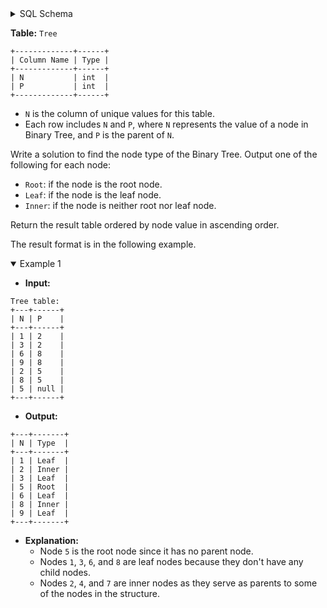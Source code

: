 <details>
<summary> SQL Schema</summary>

```sql
DROP TABLE IF EXISTS Tree;

CREATE TABLE IF NOT EXISTS
  Tree (N int,P int);

INSERT INTO
  Tree (N, P)
VALUES
  ('1', '2'),
  ('3', '2'),
  ('6', '8'),
  ('9', '8'),
  ('2', '5'),
  ('8', '5'),
  ('5', 'None');
```

</details>

**Table:** `Tree`

```
+-------------+------+ 
| Column Name | Type | 
+-------------+------+ 
| N           | int  | 
| P           | int  |
+-------------+------+
```

- `N` is the column of unique values for this table.
- Each row includes `N` and `P`, where `N` represents the value of a node in Binary Tree, and `P` is the parent of `N`.

Write a solution to find the node type of the Binary Tree. Output one of the following for each node:

- `Root`: if the node is the root node.
- `Leaf`: if the node is the leaf node.
- `Inner`: if the node is neither root nor leaf node.

Return the result table ordered by node value in ascending order.

The result format is in the following example.

<details open>
<summary> Example 1</summary>

- **Input:** 

```
Tree table:
+---+------+
| N | P    | 
+---+------+
| 1 | 2    |
| 3 | 2    | 
| 6 | 8    | 
| 9 | 8    | 
| 2 | 5    | 
| 8 | 5    | 
| 5 | null | 
+---+------+
```

- **Output:** 

```
+---+-------+
| N | Type  | 
+---+-------+
| 1 | Leaf  | 
| 2 | Inner |
| 3 | Leaf  |
| 5 | Root  |
| 6 | Leaf  |
| 8 | Inner |
| 9 | Leaf  |    
+---+-------+
```

- **Explanation:** 
  + Node `5` is the root node since it has no parent node.
  + Nodes `1`, `3`, `6`, and `8` are leaf nodes because they don't have any child nodes.
  + Nodes `2`, `4`, and `7` are inner nodes as they serve as parents to some of the nodes in the structure.

</details>
